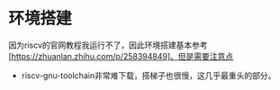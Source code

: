 # 环境搭建

因为riscv的官网教程我运行不了，因此环境搭建基本参考 [https://zhuanlan.zhihu.com/p/258394849]。但是需要注意点

* riscv-gnu-toolchain非常难下载，搭梯子也很慢，这几乎最重头的部分。

  
